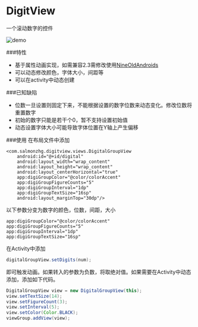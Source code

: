 # DigitView
一个滚动数字的控件

![](https://github.com/billy96322/DigitView/blob/master/app/screen_apture/digitalview.gif "demo")

###特性
* 基于属性动画实现，如需兼容2.3需修改使用[NineOldAndroids](https://github.com/JakeWharton/NineOldAndroids)
* 可以动态修改颜色，字体大小，间距等
* 可以在activity中动态创建

###已知缺陷
* 位数一旦设置则固定下来，不能根据设置的数字位数来动态变化。修改位数将重置数字
* 初始的数字只能是若干个0，暂不支持设置初始值
* 动态设置字体大小可能导致字体位置在Y轴上产生偏移

###使用
在布局文件中添加
```
<com.salmonzhg.digitview.views.DigitalGroupView
    android:id="@+id/digital"
    android:layout_width="wrap_content"
    android:layout_height="wrap_content"
    android:layout_centerHorizontal="true"
    app:digiGroupColor="@color/colorAccent"
    app:digiGroupFigureCounts="5"
    app:digiGroupInterval="1dp"
    app:digiGroupTextSize="16sp"
    android:layout_marginTop="30dp"/>
```
以下参数分变为数字的颜色，位数，间距，大小
```
app:digiGroupColor="@color/colorAccent"
app:digiGroupFigureCounts="5" 
app:digiGroupInterval="1dp" 
app:digiGroupTextSize="16sp"
```
在Activity中添加
```Java
digitalGroupView.setDigits(num);
```
即可触发动画。如果转入的参数为负数，将取绝对值。如果需要在Activity中动态添加，添加如下代码。
```Java
DigitalGroupView view = new DigitalGroupView(this);
view.setTextSize(14);
view.setFigureCount(3);
view.setInterval(5);
view.setColor(Color.BLACK);
viewGroup.addView(view);
```

